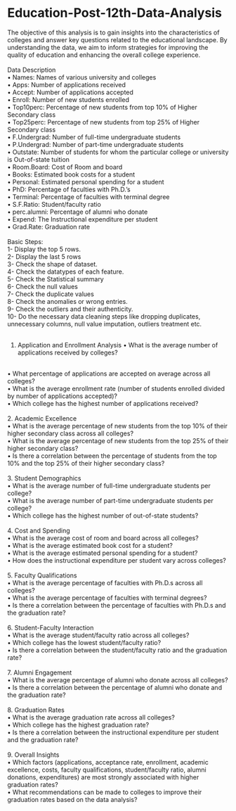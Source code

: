 # Education-Post-12th-Data-Analysis
The objective of this analysis is to gain insights into the characteristics of colleges and answer key questions related to the educational landscape. By understanding the data, we aim to inform strategies for improving the quality of education and enhancing the overall college experience.
<br>
<br>
Data Description
<br>
•	Names: Names of various university and colleges
<br>
•	Apps: Number of applications received
<br>
•	Accept: Number of applications accepted
<br>
•	Enroll: Number of new students enrolled
<br>
•	Top10perc: Percentage of new students from top 10% of Higher Secondary class
<br>
•	Top25perc: Percentage of new students from top 25% of Higher Secondary class
<br>
•	F.Undergrad: Number of full-time undergraduate students
<br>
•	P.Undergrad: Number of part-time undergraduate students
<br>
•	Outstate: Number of students for whom the particular college or university is Out-of-state tuition
<br>
•	Room.Board: Cost of Room and board
<br>
•	Books: Estimated book costs for a student
<br>
•	Personal: Estimated personal spending for a student
<br>
•	PhD: Percentage of faculties with Ph.D.’s
<br>
•	Terminal: Percentage of faculties with terminal degree
<br>
•	S.F.Ratio: Student/faculty ratio
<br>
•	perc.alumni: Percentage of alumni who donate
<br>
•	Expend: The Instructional expenditure per student
<br>
•	Grad.Rate: Graduation rate
<br>
<br> 
Basic Steps:
<br>
1-	Display the top 5 rows.
<br>
2-	Display the last 5 rows
<br>
3-	Check the shape of dataset.
<br>
4-	Check the datatypes of each feature.
<br>
5-	Check the Statistical summary 
<br>
6-	Check the null values
<br>
7-	Check the duplicate values
<br>
8-	Check the anomalies or wrong entries.
<br>
9-	Check the outliers and their authenticity.
<br>
10-	Do the necessary data cleaning steps like dropping duplicates, unnecessary columns, null value imputation, outliers treatment etc.
<br>
<br>
1.	Application and Enrollment Analysis
•	What is the average number of applications received by colleges?
<br>
•	What percentage of applications are accepted on average across all colleges?
<br>
•	What is the average enrollment rate (number of students enrolled divided by number of applications accepted)?
<br>
•	Which college has the highest number of applications received?
<br>
<br>
2.	Academic Excellence
<br>
•	What is the average percentage of new students from the top 10% of their higher secondary class across all colleges?
<br>
•	What is the average percentage of new students from the top 25% of their higher secondary class?
<br>
•	Is there a correlation between the percentage of students from the top 10% and the top 25% of their higher secondary class?
<br>
<br>
3.	Student Demographics
<br>
•	What is the average number of full-time undergraduate students per college?
<br>
•	What is the average number of part-time undergraduate students per college?
<br>
•	Which college has the highest number of out-of-state students?
<br>
<br>
4.	Cost and Spending
<br>
•	What is the average cost of room and board across all colleges?
<br>
•	What is the average estimated book cost for a student?
<br>
•	What is the average estimated personal spending for a student?
<br>
•	How does the instructional expenditure per student vary across colleges?
<br>
<br>
5.	Faculty Qualifications
<br>
•	What is the average percentage of faculties with Ph.D.s across all colleges?
<br>
•	What is the average percentage of faculties with terminal degrees?
<br>
•	Is there a correlation between the percentage of faculties with Ph.D.s and the graduation rate?
<br>
<br>
6.	Student-Faculty Interaction
<br>
•	What is the average student/faculty ratio across all colleges?
<br>
•	Which college has the lowest student/faculty ratio?
<br>
•	Is there a correlation between the student/faculty ratio and the graduation rate?
<br>
<br>
7.	Alumni Engagement
<br>
•	What is the average percentage of alumni who donate across all colleges?
<br>
•	Is there a correlation between the percentage of alumni who donate and the graduation rate?
<br>
<br>
8.	Graduation Rates
<br>
•	What is the average graduation rate across all colleges?
<br>
•	Which college has the highest graduation rate?
<br>
•	Is there a correlation between the instructional expenditure per student and the graduation rate?
<br>
<br>
9.	Overall Insights
<br>
•	Which factors (applications, acceptance rate, enrollment, academic excellence, costs, faculty qualifications, student/faculty ratio, alumni donations, expenditures) are most strongly associated with higher graduation rates?
<br>
•	What recommendations can be made to colleges to improve their graduation rates based on the data analysis?
<br>
